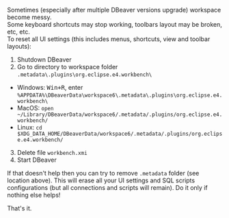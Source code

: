 Sometimes (especially after multiple DBeaver versions upgrade) workspace become messy.  
Some keyboard shortcuts may stop working, toolbars layout may be broken, etc, etc.  
To reset all UI settings (this includes menus, shortcuts, view and toolbar layouts):

1. Shutdown DBeaver
2. Go to directory to workspace folder `.metadata\.plugins\org.eclipse.e4.workbench\`
  - Windows: <kbd>Win+R</kbd>, enter `%APPDATA%\DBeaverData\workspace6\.metadata\.plugins\org.eclipse.e4.workbench\`
  - MacOS: `open ~/Library/DBeaverData/workspace6/.metadata/.plugins/org.eclipse.e4.workbench/`
  - Linux: `cd $XDG_DATA_HOME/DBeaverData/workspace6/.metadata/.plugins/org.eclipse.e4.workbench/`
3. Delete file `workbench.xmi`
4. Start DBeaver

If that doesn't help then you can try to remove `.metadata` folder (see location above). 
This will erase all your UI settings and SQL scripts configurations (but all connections and scripts will remain). Do it only if nothing else helps!

That's it.